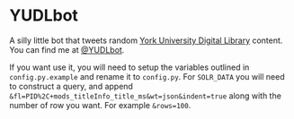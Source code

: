# YUDLbot

A silly little bot that tweets random [York University Digital Library](http://digital.library.yorku.ca) content. You can find me at [@YUDLbot](http://twitter.com/YUDLbot).

If you want use it, you will need to setup the variables outlined in `config.py.example` and rename it to `config.py`. For `SOLR_DATA` you will need to construct a query, and append `&fl=PID%2C+mods_titleInfo_title_ms&wt=json&indent=true` along with the number of row you want. For example `&rows=100`.

